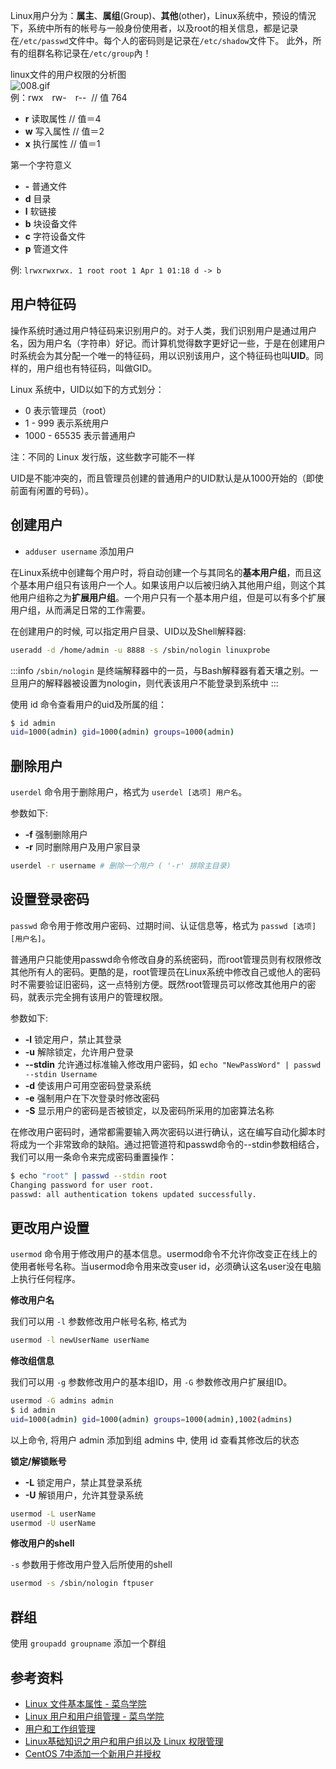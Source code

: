 Linux用户分为：**属主**、**属组**(Group)、**其他**(other)，Linux系统中，预设的情況下，系统中所有的帐号与一般身份使用者，以及root的相关信息，都是记录在`/etc/passwd`文件中。每个人的密码则是记录在`/etc/shadow`文件下。 此外，所有的组群名称记录在`/etc/group`內！

linux文件的用户权限的分析图<br />![008.gif](https://cdn.nlark.com/yuque/0/2020/gif/2213540/1601198433774-14fed27a-7fd9-4f37-881d-23975399b4c4.gif#align=left&display=inline&height=214&originHeight=214&originWidth=583&size=4034&status=done&style=none&width=583)<br />例：rwx　rw-　r--  // 值 764

- **r** 读取属性	// 值＝4
- **w** 写入属性	// 值＝2
- **x** 执行属性	// 值＝1

第一个字符意义

- **-** 普通文件
- **d** 目录
- **l** 软链接
- **b** 块设备文件
- **c** 字符设备文件
- **p** 管道文件

例: `lrwxrwxrwx. 1 root root 1 Apr 1 01:18 d -> b`

<a name="8e502d00"></a>
## 用户特征码

操作系统时通过用户特征码来识别用户的。对于人类，我们识别用户是通过用户名，因为用户名（字符串）好记。而计算机觉得数字更好记一些，于是在创建用户时系统会为其分配一个唯一的特征码，用以识别该用户，这个特征码也叫**UID**。同样的，用户组也有特征码，叫做GID。

Linux 系统中，UID以如下的方式划分：

- 0 表示管理员（root）
- 1 - 999 表示系统用户
- 1000 - 65535 表示普通用户

注：不同的 Linux 发行版，这些数字可能不一样

UID是不能冲突的，而且管理员创建的普通用户的UID默认是从1000开始的（即使前面有闲置的号码）。

<a name="ac5b586c"></a>
## 创建用户

- `adduser username` 添加用户

在Linux系统中创建每个用户时，将自动创建一个与其同名的**基本用户组**，而且这个基本用户组只有该用户一个人。如果该用户以后被归纳入其他用户组，则这个其他用户组称之为**扩展用户组**。一个用户只有一个基本用户组，但是可以有多个扩展用户组，从而满足日常的工作需要。

在创建用户的时候, 可以指定用户目录、UID以及Shell解释器:

```bash
useradd -d /home/admin -u 8888 -s /sbin/nologin linuxprobe
```

:::info
`/sbin/nologin` 是终端解释器中的一员，与Bash解释器有着天壤之别。一旦用户的解释器被设置为nologin，则代表该用户不能登录到系统中
:::

使用 id 命令查看用户的uid及所属的组：

```bash
$ id admin
uid=1000(admin) gid=1000(admin) groups=1000(admin)
```

<a name="10991ce4"></a>
## 删除用户

`userdel` 命令用于删除用户，格式为 `userdel [选项] 用户名`。

参数如下:

- **-f**	强制删除用户
- **-r**	同时删除用户及用户家目录

```bash
userdel -r username # 删除一个用户 ( '-r' 排除主目录)
```

<a name="cd8b2fea"></a>
## 设置登录密码

`passwd` 命令用于修改用户密码、过期时间、认证信息等，格式为 `passwd [选项] [用户名]`。

普通用户只能使用passwd命令修改自身的系统密码，而root管理员则有权限修改其他所有人的密码。更酷的是，root管理员在Linux系统中修改自己或他人的密码时不需要验证旧密码，这一点特别方便。既然root管理员可以修改其他用户的密码，就表示完全拥有该用户的管理权限。

参数如下:

- **-l**	锁定用户，禁止其登录
- **-u**	解除锁定，允许用户登录
- **--stdin**	允许通过标准输入修改用户密码，如 `echo "NewPassWord" | passwd --stdin Username`
- **-d**	使该用户可用空密码登录系统
- **-e**	强制用户在下次登录时修改密码
- **-S**	显示用户的密码是否被锁定，以及密码所采用的加密算法名称

在修改用户密码时，通常都需要输入两次密码以进行确认，这在编写自动化脚本时将成为一个非常致命的缺陷。通过把管道符和passwd命令的--stdin参数相结合，我们可以用一条命令来完成密码重置操作：

```bash
$ echo "root" | passwd --stdin root
Changing password for user root.
passwd: all authentication tokens updated successfully.
```

<a name="19352b51"></a>
## 更改用户设置

`usermod` 命令用于修改用户的基本信息。usermod命令不允许你改变正在线上的使用者帐号名称。当usermod命令用来改变user id，必须确认这名user没在电脑上执行任何程序。

**修改用户名**

我们可以用 `-l` 参数修改用户帐号名称, 格式为

```bash
usermod -l newUserName userName
```

**修改组信息**

我们可以用 `-g` 参数修改用户的基本组ID，用 `-G` 参数修改用户扩展组ID。

```bash
usermod -G admins admin
$ id admin
uid=1000(admin) gid=1000(admin) groups=1000(admin),1002(admins)
```

以上命令, 将用户 admin 添加到组 admins 中, 使用 id 查看其修改后的状态

**锁定/解锁账号**

- **-L** 锁定用户，禁止其登录系统
- **-U** 解锁用户，允许其登录系统

```bash
usermod -L userName
usermod -U userName
```

**修改用户的shell**

`-s` 参数用于修改用户登入后所使用的shell

```bash
usermod -s /sbin/nologin ftpuser
```

<a name="4b0ab7ba"></a>
## 群组

使用 `groupadd groupname` 添加一个群组

<a name="w6UGS"></a>
## 参考资料

- [Linux 文件基本属性 - 菜鸟学院](https://www.runoob.com/linux/linux-file-attr-permission.html)
- [Linux 用户和用户组管理 - 菜鸟学院](https://www.runoob.com/linux/linux-user-manage.html)<br />
- [用户和工作组管理](http://man.linuxde.net/sub/%E7%94%A8%E6%88%B7%E5%92%8C%E5%B7%A5%E4%BD%9C%E7%BB%84%E7%AE%A1%E7%90%86)
- [Linux基础知识之用户和用户组以及 Linux 权限管理](https://www.linuxidc.com/Linux/2016-10/136251.htm)
- [CentOS 7中添加一个新用户并授权](https://www.linuxidc.com/Linux/2016-11/137549.htm)
